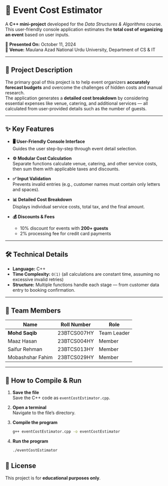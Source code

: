 # 🎯 Event Cost Estimator

A **C++ mini-project** developed for the *Data Structures & Algorithms* course.  
This user-friendly console application estimates the **total cost of organizing an event** based on user inputs.

📅 **Presented On:** October 11, 2024  
🏫 **Venue:** Maulana Azad National Urdu University, Department of CS & IT

---

## 📖 Project Description

The primary goal of this project is to help event organizers **accurately forecast budgets** and overcome the challenges of hidden costs and manual research.  
The application generates a **detailed cost breakdown** by considering essential expenses like venue, catering, and additional services — all calculated from user-provided details such as the number of guests.

---

## ✨ Key Features

- **🖥 User-Friendly Console Interface**  
  Guides the user step-by-step through event detail selection.
  
- **⚙ Modular Cost Calculation**  
  Separate functions calculate venue, catering, and other service costs, then sum them with applicable taxes and discounts.
  
- **✅ Input Validation**  
  Prevents invalid entries (e.g., customer names must contain only letters and spaces).
  
- **📊 Detailed Cost Breakdown**  
  Displays individual service costs, total tax, and the final amount.
  
- **💰 Discounts & Fees**  
  - 10% discount for events with **200+ guests**  
  - 2% processing fee for credit card payments

---

## 🛠 Technical Details

- **Language:** C++
- **Time Complexity:** `O(1)` (all calculations are constant time, assuming no excessive invalid retries)
- **Structure:** Multiple functions handle each stage — from customer data entry to booking confirmation.

---

## 👥 Team Members

| Name                | Roll Number     | Role         |
|---------------------|-----------------|--------------|
| **Mohd Saqib**      | 23BTCS007HY     | Team Leader  |
| Maaz Hasan          | 23BTCS004HY     | Member       |
| Saifur Rehman       | 23BTCS013HY     | Member       |
| Mobashshar Fahim    | 23BTCS029HY     | Member       |

---

## 🚀 How to Compile & Run

1. **Save the file**  
   Save the C++ code as `eventCostEstimator.cpp`.

2. **Open a terminal**  
   Navigate to the file’s directory.

3. **Compile the program**  
   ```sh
   g++ eventCostEstimator.cpp -o eventCostEstimator

4. **Run the program**

   ```sh
   ./eventCostEstimator
   ```
## 📜 License

This project is for **educational purposes only**.

